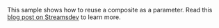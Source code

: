 This sample shows how to reuse a composite as a parameter.
Read this [blog post on Streamsdev](https://developer.ibm.com/streamsdev/2014/05/20/using-operator-parameters-composites-extend-capabilities-bigdata-toolkit/) to learn more.
